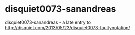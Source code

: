 disquiet0073-sanandreas
=======================

disquiet0073-sanandreas - a late entry to http://disquiet.com/2013/05/23/disquiet0073-faultynotation/
